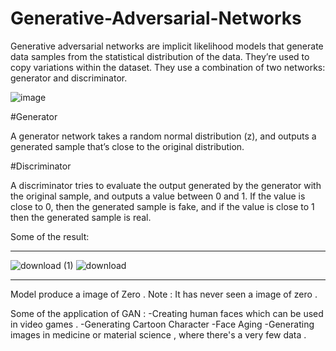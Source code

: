 # Generative-Adversarial-Networks

Generative adversarial networks are implicit likelihood models that generate data samples from the statistical distribution of the data. They’re used to copy variations
within the dataset. They use a combination of two networks: generator and discriminator.


![image](https://user-images.githubusercontent.com/124021133/218245614-333ba082-a8c8-4320-a1db-9935bf3f480f.png)


#Generator

A generator network takes a random normal distribution (z), and outputs a generated sample that’s close to the original distribution.

#Discriminator

A discriminator tries to evaluate the output generated by the generator with the original sample, and outputs a value between 0 and 1. If the value is close to 0, then the generated sample is fake, and if the value is close to 1 then the generated sample is real.


Some of the result:

-----------------------------------------------------------------------



![download (1)](https://user-images.githubusercontent.com/124021133/218485066-8d4a53da-c7fb-4f8b-9646-00f08323019f.png)
![download](https://user-images.githubusercontent.com/124021133/218485077-7fae7bd5-ddce-491e-afb1-8cfc4a594bcc.png)



------------------------------------------------------------------------


Model produce a image of Zero . Note : It has never seen a image of zero . 

Some of the application of GAN :
-Creating human faces which can be used in video games .
-Generating Cartoon Character 
-Face Aging 
-Generating images in medicine or material science , where there's a very few data .
